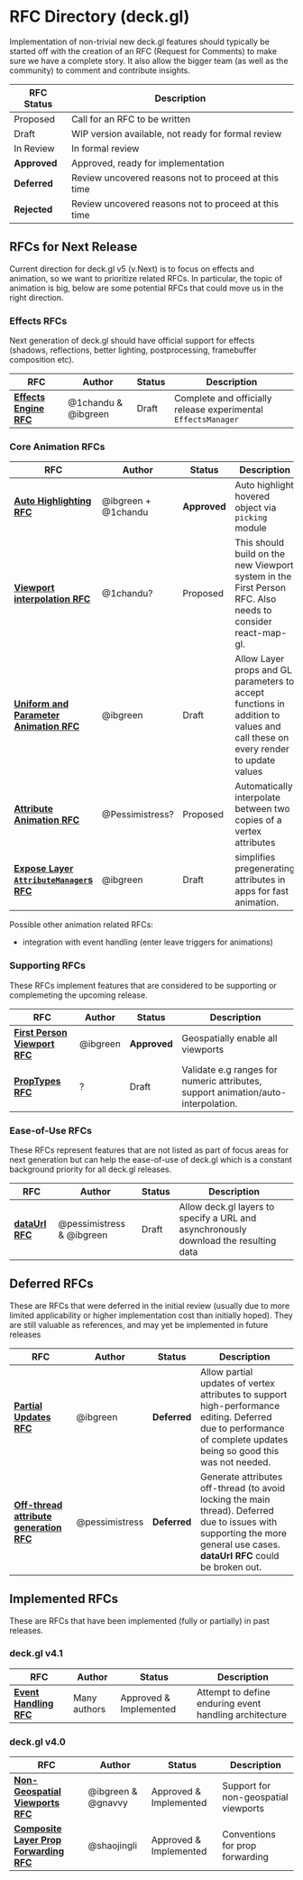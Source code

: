 # RFC Directory (deck.gl)

Implementation of non-trivial new deck.gl features should typically be started off with the creation of an RFC (Request for Comments) to make sure we have a complete story. It also allow the bigger team (as well as the community) to comment and contribute insights.

| RFC Status   | Description |
| ---          | --- |
| Proposed     | Call for an RFC to be written |
| Draft        | WIP version available, not ready for formal review |
| In Review    | In formal review |
| **Approved** | Approved, ready for implementation |
| **Deferred** | Review uncovered reasons not to proceed at this time |
| **Rejected** | Review uncovered reasons not to proceed at this time |


## RFCs for Next Release

Current direction for deck.gl v5 (v.Next) is to focus on effects and animation, so we want to prioritize related RFCs. In particular, the topic of animation is big, below are some potential RFCs that could move us in the right direction.


### Effects RFCs

Next generation of deck.gl should have official support for effects (shadows, reflections, better lighting, postprocessing, framebuffer composition etc).

| RFC | Author | Status | Description |
| --- | --- | --- | --- |
| **[Effects Engine RFC]()** | @1chandu & @ibgreen | Draft | Complete and officially release experimental `EffectsManager` |


### Core Animation RFCs

| RFC | Author | Status | Description |
| --- | --- | --- | --- |
| [**Auto Highlighting RFC**](approved/auto-highlighting-rfc.md) | @ibgreen + @1chandu | **Approved** | Auto highlight hovered object via `picking` module |
| [**Viewport interpolation RFC**](drafts/viewport-animation-rfc.md) | @1chandu? | Proposed | This should build on the new Viewport system in the First Person RFC. Also needs to consider react-map-gl. |
| [**Uniform and Parameter Animation RFC**](drafts/property-animation-rfc.md) | @ibgreen | Draft | Allow Layer props and GL parameters to accept functions in addition to values and call these on every render to update values |
| [**Attribute Animation RFC**](drafts/attribute-animation-rfc.md) | @Pessimistress? | Proposed | Automatically interpolate between two copies of a vertex attributes |
| [**Expose Layer `AttributeManager`s RFC**](drafts/expose-attribute-managers.md) | @ibgreen | Draft | simplifies pregenerating attributes in apps for fast animation. |

Possible other animation related RFCs:
- integration with event handling (enter leave triggers for animations)


### Supporting RFCs

These RFCs implement features that are considered to be supporting or complemeting the upcoming release.

| RFC | Author | Status | Description |
| --- | --- | --- | --- |
| [**First Person Viewport RFC**](approved./first-person-mercator-viewport-rfc.md) | @ibgreen | **Approved** | Geospatially enable all viewports |
| [**PropTypes RFC**](drafts/property-types-rfc.md) | ? | Draft | Validate e.g ranges for numeric attributes, support animation/auto-interpolation. |


### Ease-of-Use RFCs

These RFCs represent features that are not listed as part of focus areas for next generation but can help the ease-of-use of deck.gl which is a constant background priority for all deck.gl releases.

| RFC | Author | Status | Description |
| --- | --- | --- | --- |
| [**dataUrl RFC**](drafts/data-url-rfc.md) | @pessimistress & @ibgreen | Draft | Allow deck.gl layers to specify a URL and asynchronously download the resulting data |


## Deferred RFCs

These are RFCs that were deferred in the initial review (usually due to more limited applicability or higher implementation cost than initially hoped). They are still valuable as references, and may yet be implemented in future releases

| RFC | Author | Status | Description |
| --- | --- | --- | --- |
| [**Partial Updates RFC**](deferred/partial-updates-rfc.md) | @ibgreen | **Deferred** | Allow partial updates of vertex attributes to support high-performance editing. Deferred due to performance of complete updates being so good this was not needed. |
| [**Off-thread attribute generation RFC**](deferred/off-thread-attribute-generation.md) | @pessimistress | **Deferred** | Generate attributes off-thread (to avoid locking the main thread). Deferred due to issues with supporting the more general use cases. **dataUrl RFC** could be broken out. |



## Implemented RFCs

These are RFCs that have been implemented (fully or partially) in past releases.

### deck.gl v4.1

| RFC | Author | Status | Description |
| --- | --- | --- | --- |
| [**Event Handling RFC**](4.1/event-handling-rfc.md) | Many authors | Approved & Implemented | Attempt to define enduring event handling architecture |


### deck.gl v4.0

| RFC | Author | Status | Description |
| --- | --- | --- | --- |
| [**Non-Geospatial Viewports RFC**](4.0/non-geospatial-viewports.md) | @ibgreen & @gnavvy | Approved & Implemented | Support for non-geospatial viewports |
| [**Composite Layer Prop Forwarding RFC**](4.0/composite-layer-prop-forwarding.md) | @shaojingli | Approved & Implemented | Conventions for prop forwarding |

